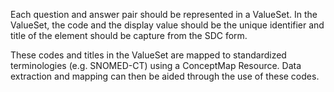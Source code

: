 <!--## Terminology-->
Each question and answer pair should be represented in a ValueSet. In the ValueSet, the code and the display value should be the unique identifier and title of the element should be capture from the SDC form.

These codes and titles in the ValueSet are mapped to standardized terminologies (e.g. SNOMED-CT) using a ConceptMap Resource. Data extraction and mapping can then be aided through the use of these codes. 